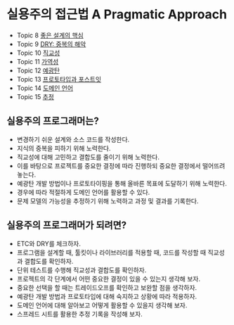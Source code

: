 # 실용주의 접근법 A Pragmatic Approach

- Topic 8 [좋은 설계의 핵심](/2-a-pragmatic-approach/topic8.md)
- Topic 9 [DRY: 중복의 해악](/2-a-pragmatic-approach/topic9.md)
- Topic 10 [직교성](/2-a-pragmatic-approach/topic10.md)
- Topic 11 [가역성](/2-a-pragmatic-approach/topic11.md)
- Topic 12 [예광탄](/2-a-pragmatic-approach/topic12.md)
- Topic 13 [프로토타입과 포스트잇](/2-a-pragmatic-approach/topic13.md)
- Topic 14 [도메인 언어](/2-a-pragmatic-approach/topic14.md)
- Topic 15 [추정](/2-a-pragmatic-approach/topic15.md)

## 실용주의 프로그래머는?

- 변경하기 쉬운 설계와 소스 코드를 작성한다.
- 지식의 중복을 피하기 위해 노력한다.
- 직교성에 대해 고민하고 결합도를 줄이기 위해 노력한다.
- 이를 바탕으로 프로젝트를 중요한 결정에 따라 진행하되 중요한 결정에서 떨어뜨려 놓는다.
- 예광탄 개발 방법이나 프로토타이핑을 통해 올바른 목표에 도달하기 위해 노력한다.
- 경우에 따라 적절하게 도메인 언어를 활용할 수 있다.
- 문제 모델의 가능성을 추정하기 위해 노력하고 과정 및 결과를 기록한다.

## 실용주의 프로그래머가 되려면?

- ETC와 DRY를 체크하자.
- 프로그램을 설계할 때, 툴킷이나 라이브러리를 적용할 때, 코드를 작성할 때 직교성과 결합도를 확인하자.
- 단위 테스트를 수행해 직교성과 결합도를 확인하자.
- 프로젝트의 각 단계에서 어떤 중요한 결정이 있을 수 있는지 생각해 보자.
- 중요한 선택을 할 때는 트레이드오프를 확인하고 보완할 점을 생각하자.
- 예광탄 개발 방법과 프로토타입에 대해 숙지하고 상황에 따라 적용하자.
- 도메인 언어에 대해 알아보고 어떻게 활용할 수 있을지 생각해 보자.
- 스프레드 시트를 활용한 추정 기록을 작성해 보자.
